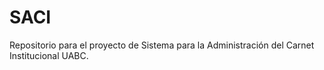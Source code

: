 # SACI
Repositorio para el proyecto de Sistema para la Administración del Carnet Institucional UABC.
